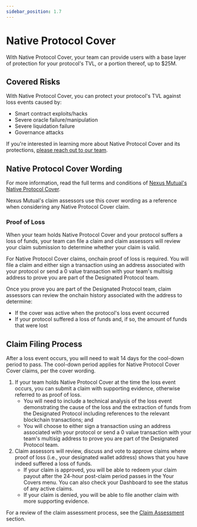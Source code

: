 ```yaml
---
sidebar_position: 1.7
---
```


# Native Protocol Cover

With Native Protocol Cover, your team can provide users with a base layer of protection for your protocol's TVL, or a portion thereof, up to $25M. 

## Covered Risks

With Native Protocol Cover, you can protect your protocol's TVL against loss events caused by:
* Smart contract exploits/hacks
* Severe oracle failure/manipulation
* Severe liquidation failure
* Governance attacks

If you're interested in learning more about Native Protocol Cover and its protections, [please reach out to our team](https://nexusmutual.io/contact).

## Native Protocol Cover Wording

For more information, read the full terms and conditions of [Nexus Mutual's Native Protocol Cover](https://api.nexusmutual.io/ipfs/QmRrKXV9RBNAB5E1ZEigWmvvT24FgrWNSZ8Yw1VNXR8E6Q).

Nexus Mutual's claim assessors use this cover wording as a reference when considering any Native Protocol Cover claim.

### Proof of Loss

When your team holds Native Protocol Cover and your protocol suffers a loss of funds, your team can file a claim and claim assessors will review your claim submission to determine whether your claim is valid.

For Native Protocol Cover claims, onchain proof of loss is required. You will file a claim and either sign a transaction using an address associated with your protocol or send a 0 value transaction with your team's multisig address to prove you are part of the Designated Protocol team.

Once you prove you are part of the Designated Protocol team, claim assessors can review the onchain history associated with the address to determine:
* If the cover was active when the protocol's loss event occurred
* If your protocol suffered a loss of funds and, if so, the amount of funds that were lost

## Claim Filing Process

After a loss event occurs, you will need to wait 14 days for the cool-down period to pass. The cool-down period applies for Native Protocol Cover Cover claims, per the cover wording.
1. If your team holds Native Protocol Cover at the time the loss event occurs, you can submit a claim with supporting evidence, otherwise referred to as proof of loss.
    * You will need to include a technical analysis of the loss event demonstrating the cause of the loss and the extraction of funds from the Designated Protocol including references to the relevant blockchain transactions; and
    * You will choose to either sign a transaction using an address associated with your protocol or send a 0 value transaction with your team's multisig address to prove you are part of the Designated Protocol team.
2. Claim assessors will review, discuss and vote to approve claims where proof of loss (i.e., your designated wallet address) shows that you have indeed suffered a loss of funds.
    * If your claim is approved, you will be able to redeem your claim payout after the 24-hour post-claim period passes in the Your Covers menu. You can also check your Dashboard to see the status of any active claims.
    * If your claim is denied, you will be able to file another claim with more supporting evidence.

For a review of the claim assessment process, see the [Claim Assessment](/protocol/claims-assessment) section.